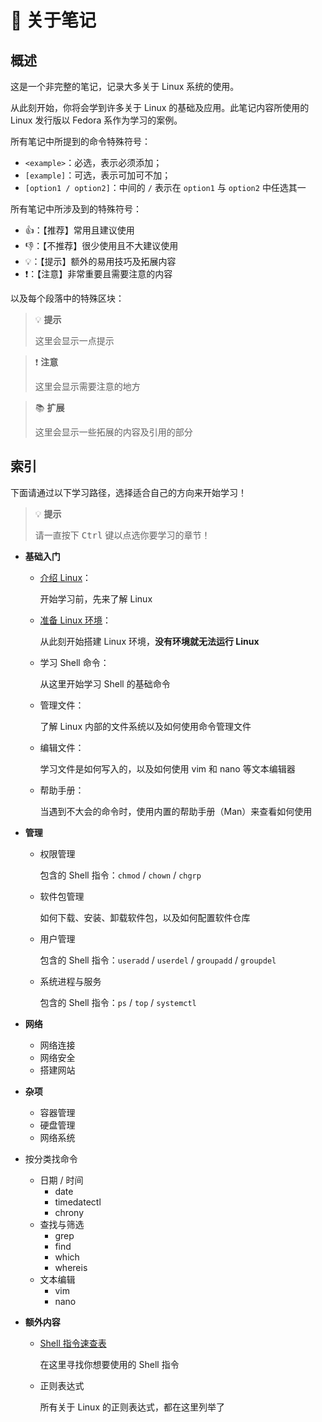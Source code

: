 # 📔 关于笔记

## 概述

这是一个非完整的笔记，记录大多关于 Linux 系统的使用。

从此刻开始，你将会学到许多关于 Linux 的基础及应用。此笔记内容所使用的 Linux 发行版以 Fedora 系作为学习的案例。

所有笔记中所提到的命令特殊符号：

- `<example>`：必选，表示必须添加；
- `[example]`：可选，表示可加可不加；
- `[option1 / option2]`：中间的 `/` 表示在 `option1` 与 `option2` 中任选其一

所有笔记中所涉及到的特殊符号：

- 👍：【推荐】常用且建议使用
- 👎：【不推荐】很少使用且不大建议使用
- 💡：【提示】额外的易用技巧及拓展内容
- ❗：【注意】非常重要且需要注意的内容

以及每个段落中的特殊区块：

>💡 **提示**
>
>这里会显示一点提示

>❗ **注意**
>
>这里会显示需要注意的地方

>📚 **扩展**
>
>这里会显示一些拓展的内容及引用的部分

## 索引

下面请通过以下学习路径，选择适合自己的方向来开始学习！

>💡 **提示**
>
>请一直按下 <kbd>Ctrl</kbd> 键以点选你要学习的章节！

- **基础入门**

    - [介绍 Linux](About-Linux.md)：

        开始学习前，先来了解 Linux 

    - [准备 Linux 环境](1-Prepare.md)：

        从此刻开始搭建 Linux 环境，**没有环境就无法运行 Linux**

    - 学习 Shell 命令：

        从这里开始学习 Shell 的基础命令

    - 管理文件：

        了解 Linux 内部的文件系统以及如何使用命令管理文件

    - 编辑文件：

      学习文件是如何写入的，以及如何使用 vim 和 nano 等文本编辑器
      
    - 帮助手册：

        当遇到不大会的命令时，使用内置的帮助手册（Man）来查看如何使用

- **管理**

    - 权限管理

        包含的 Shell 指令：`chmod` / `chown` / `chgrp`

    - 软件包管理

        如何下载、安装、卸载软件包，以及如何配置软件仓库

    - 用户管理

        包含的 Shell 指令：`useradd` / `userdel` / `groupadd` / `groupdel`

    - 系统进程与服务

        包含的 Shell 指令：`ps` / `top` / `systemctl`

- **网络**

    - 网络连接
    - 网络安全
    - 搭建网站

- **杂项**

    - 容器管理
    - 硬盘管理
    - 网络系统

- 按分类找命令

  - 日期 / 时间
    - date
    - timedatectl
    - chrony
  - 查找与筛选
    - grep
    - find
    - which
    - whereis
  - 文本编辑
    - vim
    - nano

- **额外内容**
  - [Shell 指令速查表](Extra/Shell-Command.md)

      在这里寻找你想要使用的 Shell 指令

  - 正则表达式

      所有关于 Linux 的正则表达式，都在这里列举了

      
      
      